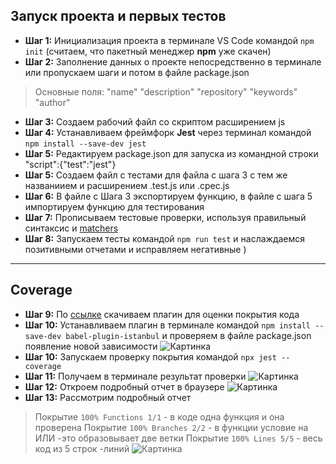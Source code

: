 ## Запуск проекта и первых тестов
- **Шаг 1:** Инициализация проекта в терминале VS Code командой ```npm init``` (считаем, что пакетный менеджер **npm** уже скачен)
- **Шаг 2:** Заполнение данных о проекте непосредственно в терминале или пропускаем шаги и потом в файле package.json
>Основные поля:
>"name"
>"description"
>"repository"
>"keywords"
>"author"
- **Шаг 3:** Создаем рабочий файл со скриптом раcширением js
- **Шаг 4:** Устанавливаем фреймфорк **Jest** через терминал командой ```npm install --save-dev jest```
- **Шаг 5:** Редактируем package.json для запуска из командной строки "script":{"test":"jest"}
- **Шаг 5:** Создаем файл с тестами для файла с шага 3 с тем же названиием и расширением .test.js или .cpec.js
- **Шаг 6:** В файле с Шага 3 экспортируем функцию, в файле с шага 5 импортируем функцию для тестирования
- **Шаг 7:** Прописываем тестовые проверки, используя правильный синтаксис и [matchers](https://jestjs.io/docs/using-matchers)
- **Шаг 8:** Запускаем тесты командой ```npm run test``` и наслаждаемся позитивными отчетами и исправляем негативные )
---
## Coverage
- **Шаг 9:** По [ссылке](https://www.npmjs.com/package/babel-plugin-istanbul) скачиваем плагин для оценки покрытия кода
- **Шаг 10:** Устанавливаем плагин в терминале командой ```npm install --save-dev babel-plugin-istanbul``` и проверяем в файле package.json появление новой зависимости ![Картинка](https://i.postimg.cc/yYCg6ZH4/2022-11-11-7.png)
- **Шаг 10:** Запускаем проверку покрытия командой ```npx jest --coverage```
- **Шаг 11:** Получаем в терминале результат проверки
![Картинка](https://i.postimg.cc/4xBm12hs/2022-11-10-4.png)
- **Шаг 12:** Откроем подробный отчет в браузере
![Картинка](https://i.postimg.cc/FsbfYHrf/2022-11-11-4.png)
- **Шаг 13:** Рассмотрим подробный отчет 
>Покрытие ```100% Functions 1/1``` - в коде одна функция и она проверена
>Покрытие ```100% Branches 2/2``` - в функции условие на ИЛИ -это образовывает две ветки
>Покрытие ```100% Lines 5/5``` - весь код из 5 строк -линий 
![Картинка](https://i.postimg.cc/52xXLWys/2022-11-11-2.png)
